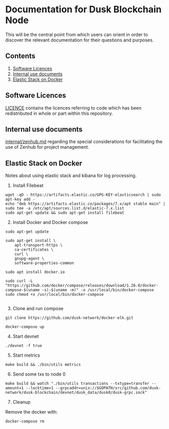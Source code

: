 # Documentation for Dusk Blockchain Node

This will be the central point from which users can orient in order to
discover the relevant documentation for their questions and purposes.

<!-- ToC start -->
##  Contents

   1. [Software Licences](#software-licences)
   1. [Internal use documents](#internal-use-documents)
   1. [Elastic Stack on Docker](#elastic-stack-on-docker)
<!-- ToC end -->

## Software Licences

[LICENCE](./LICENCE) contains the licences referring to code which has been
redistributed in whole or part within this repository.

## Internal use documents

[internal/zenhub.md](./internal/zenhub.md) regarding the special
considerations for facilitating the use of Zenhub for project management.

## Elastic Stack on Docker

Notes about using elastic stack and kibana for log processing.

1. Install Filebeat

```
wget -qO - https://artifacts.elastic.co/GPG-KEY-elasticsearch | sudo apt-key add -
echo "deb https://artifacts.elastic.co/packages/7.x/apt stable main" | sudo tee -a /etc/apt/sources.list.d/elastic-7.x.list
sudo apt-get update && sudo apt-get install filebeat
```

2. Install Docker and Docker compose

```
sudo apt-get update

sudo apt-get install \
    apt-transport-https \
    ca-certificates \
    curl \
    gnupg-agent \
    software-properties-common

sudo apt install docker.io

sudo curl -L "https://github.com/docker/compose/releases/download/1.26.0/docker-compose-$(uname -s)-$(uname -m)" -o /usr/local/bin/docker-compose
sudo chmod +x /usr/local/bin/docker-compose


```

3. Clone and run compose

```
git clone https://github.com/dusk-network/docker-elk.git

docker-compose up
```

4. Start devnet

```
./devnet -f true
```

5. Start metrics

```
make build && ./bin/utils metrics
```

6. Send some txs to node 0

```
make build && watch "./bin/utils transactions --txtype=transfer --amount=1 --locktime=1 --grpcaddr=unix://$GOPATH/src/github.com/dusk-network/dusk-blockchain/devnet/dusk_data/dusk0/dusk-grpc.sock"
```

7. Cleanup

Remove the docker with:

```
docker-compose rm
```
